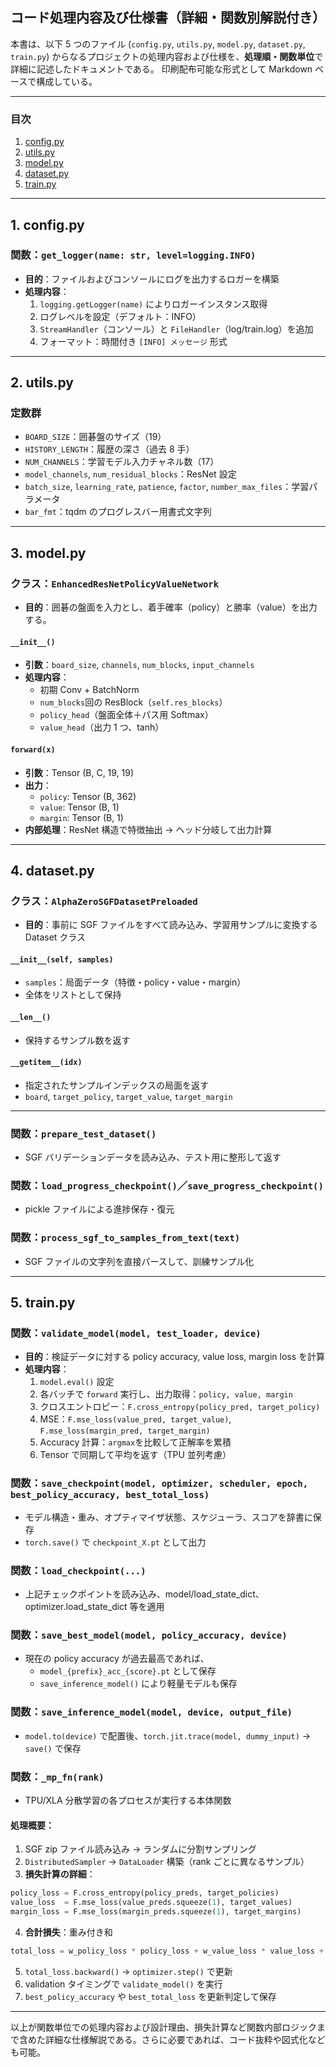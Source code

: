 ## コード処理内容及び仕様書（詳細・関数別解説付き）

本書は、以下 5 つのファイル (`config.py`, `utils.py`, `model.py`, `dataset.py`, `train.py`) からなるプロジェクトの処理内容および仕様を、**処理順・関数単位**で詳細に記述したドキュメントである。
印刷配布可能な形式として Markdown ベースで構成している。

---

### 目次

1. [config.py](#configpy)
2. [utils.py](#utilspy)
3. [model.py](#modelpy)
4. [dataset.py](#datasetpy)
5. [train.py](#trainpy)

---

<a name="configpy"></a>

## 1. config.py

### 関数：`get_logger(name: str, level=logging.INFO)`

- **目的**：ファイルおよびコンソールにログを出力するロガーを構築
- **処理内容**：
  1. `logging.getLogger(name)` によりロガーインスタンス取得
  2. ログレベルを設定（デフォルト：INFO）
  3. `StreamHandler`（コンソール）と `FileHandler`（log/train.log）を追加
  4. フォーマット：時間付き `[INFO] メッセージ` 形式

---

<a name="utilspy"></a>

## 2. utils.py

### 定数群

- `BOARD_SIZE`：囲碁盤のサイズ（19）
- `HISTORY_LENGTH`：履歴の深さ（過去 8 手）
- `NUM_CHANNELS`：学習モデル入力チャネル数（17）
- `model_channels`, `num_residual_blocks`：ResNet 設定
- `batch_size`, `learning_rate`, `patience`, `factor`, `number_max_files`：学習パラメータ
- `bar_fmt`：tqdm のプログレスバー用書式文字列

---

<a name="modelpy"></a>

## 3. model.py

### クラス：`EnhancedResNetPolicyValueNetwork`

- **目的**：囲碁の盤面を入力とし、着手確率（policy）と勝率（value）を出力する。

#### `__init__()`

- **引数**：`board_size`, `channels`, `num_blocks`, `input_channels`
- **処理内容**：
  - 初期 Conv + BatchNorm
  - `num_blocks`回の ResBlock（`self.res_blocks`）
  - `policy_head`（盤面全体＋パス用 Softmax）
  - `value_head`（出力 1 つ、tanh）

#### `forward(x)`

- **引数**：Tensor (B, C, 19, 19)
- **出力**：
  - `policy`: Tensor (B, 362)
  - `value`: Tensor (B, 1)
  - `margin`: Tensor (B, 1)
- **内部処理**：ResNet 構造で特徴抽出 → ヘッド分岐して出力計算

---

<a name="datasetpy"></a>

## 4. dataset.py

### クラス：`AlphaZeroSGFDatasetPreloaded`

- **目的**：事前に SGF ファイルをすべて読み込み、学習用サンプルに変換する Dataset クラス

#### `__init__(self, samples)`

- `samples`：局面データ（特徴・policy・value・margin）
- 全体をリストとして保持

#### `__len__()`

- 保持するサンプル数を返す

#### `__getitem__(idx)`

- 指定されたサンプルインデックスの局面を返す
- `board`, `target_policy`, `target_value`, `target_margin`

---

### 関数：`prepare_test_dataset()`

- SGF バリデーションデータを読み込み、テスト用に整形して返す

### 関数：`load_progress_checkpoint()`／`save_progress_checkpoint()`

- pickle ファイルによる進捗保存・復元

### 関数：`process_sgf_to_samples_from_text(text)`

- SGF ファイルの文字列を直接パースして、訓練サンプル化

---

<a name="trainpy"></a>

## 5. train.py

### 関数：`validate_model(model, test_loader, device)`

- **目的**：検証データに対する policy accuracy, value loss, margin loss を計算
- **処理内容**：
  1. `model.eval()` 設定
  2. 各バッチで `forward` 実行し、出力取得：`policy, value, margin`
  3. クロスエントロピー：`F.cross_entropy(policy_pred, target_policy)`
  4. MSE：`F.mse_loss(value_pred, target_value)`, `F.mse_loss(margin_pred, target_margin)`
  5. Accuracy 計算：`argmax`を比較して正解率を累積
  6. Tensor で同期して平均を返す（TPU 並列考慮）

### 関数：`save_checkpoint(model, optimizer, scheduler, epoch, best_policy_accuracy, best_total_loss)`

- モデル構造・重み、オプティマイザ状態、スケジューラ、スコアを辞書に保存
- `torch.save()` で `checkpoint_X.pt` として出力

### 関数：`load_checkpoint(...)`

- 上記チェックポイントを読み込み、model/load_state_dict、optimizer.load_state_dict 等を適用

### 関数：`save_best_model(model, policy_accuracy, device)`

- 現在の policy accuracy が過去最高であれば、
  - `model_{prefix}_acc_{score}.pt` として保存
  - `save_inference_model()` により軽量モデルも保存

### 関数：`save_inference_model(model, device, output_file)`

- `model.to(device)` で配置後、`torch.jit.trace(model, dummy_input)` → `save()` で保存

### 関数：`_mp_fn(rank)`

- TPU/XLA 分散学習の各プロセスが実行する本体関数

#### 処理概要：

1. SGF zip ファイル読み込み → ランダムに分割サンプリング
2. `DistributedSampler` → `DataLoader` 構築（rank ごとに異なるサンプル）
3. **損失計算の詳細**：

```python
policy_loss = F.cross_entropy(policy_preds, target_policies)
value_loss  = F.mse_loss(value_preds.squeeze(1), target_values)
margin_loss = F.mse_loss(margin_preds.squeeze(1), target_margins)
```

4. **合計損失**：重み付き和

```python
total_loss = w_policy_loss * policy_loss + w_value_loss * value_loss + w_margin_loss * margin_loss
```

5. `total_loss.backward()` → `optimizer.step()` で更新
6. validation タイミングで `validate_model()` を実行
7. `best_policy_accuracy` や `best_total_loss` を更新判定して保存

---

以上が関数単位での処理内容および設計理由、損失計算など関数内部ロジックまで含めた詳細な仕様解説である。さらに必要であれば、コード抜粋や図式化なども可能。
